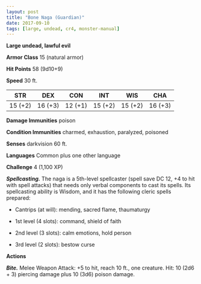 ```yaml
---
layout: post
title: "Bone Naga (Guardian)"
date: 2017-09-10
tags: [large, undead, cr4, monster-manual]
---
```


**Large undead, lawful evil**

**Armor Class** 15 (natural armor)

**Hit Points** 58 (9d10+9)

**Speed** 30 ft.

|   STR   |   DEX   |   CON   |   INT   |   WIS   |   CHA   |
|:-----:|:-----:|:-----:|:-----:|:-----:|:-----:|
| 15 (+2) | 16 (+3) | 12 (+1) | 15 (+2) | 15 (+2) | 16 (+3) |

**Damage Immunities** poison

**Condition Immunities** charmed, exhaustion, paralyzed, poisoned

**Senses** darkvision 60 ft.

**Languages** Common plus one other language

**Challenge** 4 (1,100 XP)

***Spellcasting.*** The naga is a 5th-level spellcaster (spell save DC 12, +4 to hit with spell attacks) that needs only verbal components to cast its spells. Its spellcasting ability is Wisdom, and it has the following cleric spells prepared: 

* Cantrips (at will): mending, sacred flame, thaumaturgy

* 1st level (4 slots): command, shield of faith

* 2nd level (3 slots): calm emotions, hold person

* 3rd level (2 slots): bestow curse

**Actions**

***Bite.*** Melee Weapon Attack: +5 to hit, reach 10 ft., one creature. Hit: 10 (2d6 + 3) piercing damage plus 10 (3d6) poison damage.

